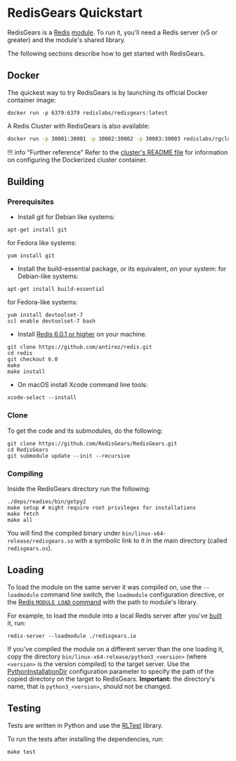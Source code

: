 # RedisGears Quickstart
RedisGears is a [Redis](glossary.md#redis) [module](glossary.md#module). To run it, you'll need a Redis server (v5 or greater) and the module's shared library.

The following sections describe how to get started with RedisGears.

## Docker
The quickest way to try RedisGears is by launching its official Docker container image:

```
docker run -p 6379:6379 redislabs/redisgears:latest
```

A Redis Cluster with RedisGears is also available:

```sh
docker run -p 30001:30001 -p 30002:30002 -p 30003:30003 redislabs/rgcluster:latest
```

!!! info "Further reference"
    Refer to the [cluster's README file](https://github.com/RedisGears/RedisGears/blob/master/recipes/cluster/README.md) for information on configuring the Dockerized cluster container.

## Building

### Prerequisites
* Install git
for Debian like systems:
```
apt-get install git
```
for Fedora like systems:
```
yum install git
```


* Install the build-essential package, or its equivalent, on your system:
for Debian-like systems:
```
apt-get install build-essential
```
for Fedora-like systems:
```
yum install devtoolset-7
scl enable devtoolset-7 bash
```

* Install [Redis 6.0.1 or higher](https://redis.io/) on your machine.

```
git clone https://github.com/antirez/redis.git
cd redis
git checkout 6.0
make
make install
```

* On macOS install Xcode command line tools:

```
xcode-select --install
```

### Clone
To get the code and its submodules, do the following:
```
git clone https://github.com/RedisGears/RedisGears.git
cd RedisGears
git submodule update --init --recursive
```

### Compiling
Inside the RedisGears directory run the following:

```
./deps/readies/bin/getpy2
make setup # might require root privileges for installations
make fetch
make all
```

You will find the compiled binary under `bin/linux-x64-release/redisgears.so` with a symbolic link to it in the main directory (called `redisgears.os`).

## Loading
To load the module on the same server it was compiled on, use the `--loadmodule` command line switch, the `loadmodule` configuration directive, or the [Redis `MODULE LOAD` command](https://redis.io/commands/module-load) with the path to module's library.

For example, to load the module into a local Redis server after you've [built](#building) it, run:
```
redis-server --loadmodule ./redisgears.io
```

If you've compiled the module on a different server than the one loading it, copy the directory `bin/linux-x64-release/python3_<version>` (where `<version>` is the version compiled) to the target server. Use the [PythonInstallationDir](configuration.md#pythoninstallationdir) configuration parameter to specify the path of the copied directory on the target to RedisGears. **Important:** the directory's name, that is `python3_<version>`, should not be changed.

## Testing
Tests are written in Python and use the [RLTest](https://github.com/RedisLabsModules/RLTest) library.

To run the tests after installing the dependencies, run:

```
make test
```
